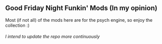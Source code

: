 ## Good Friday Night Funkin' Mods (In my opinion)

Most (if not all) of the mods here are for the psych engine, so enjoy the collection :)

###### I intend to update the repo more continuously

